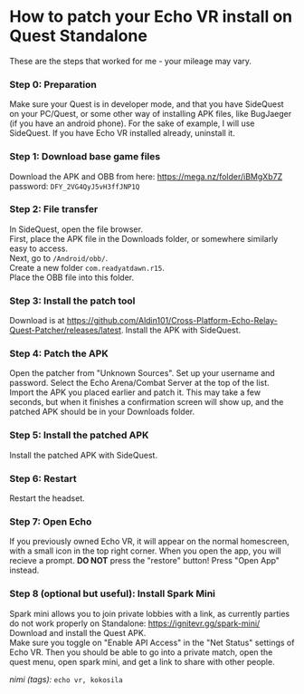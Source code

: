 # How to patch your Echo VR install on Quest Standalone

These are the steps that worked for me - your mileage may vary.

### Step 0: Preparation

Make sure your Quest is in developer mode, and that you have SideQuest on your PC/Quest, or some other way of installing APK files, like BugJaeger (if you have an android phone). For the sake of example, I will use SideQuest. If you have Echo VR installed already, uninstall it. 

### Step 1: Download base game files

Download the APK and OBB from here: https://mega.nz/folder/iBMgXb7Z  
password: `DFY_2VG4QyJ5vH3ffJNP1Q`

### Step 2: File transfer

In SideQuest, open the file browser.  
First, place the APK file in the Downloads folder, or somewhere similarly easy to access.  
Next, go to `/Android/obb/`.  
Create a new folder `com.readyatdawn.r15`.  
Place the OBB file into this folder.  

### Step 3: Install the patch tool

Download is at https://github.com/Aldin101/Cross-Platform-Echo-Relay-Quest-Patcher/releases/latest. Install the APK with SideQuest.

### Step 4: Patch the APK
Open the patcher from "Unknown Sources". Set up your username and password. Select the Echo Arena/Combat Server at the top of the list. Import the APK you placed earlier and patch it. This may take a few seconds, but when it finishes a confirmation screen will show up, and the patched APK should be in your Downloads folder.

### Step 5: Install the patched APK
Install the patched APK with SideQuest. 

### Step 6: Restart
Restart the headset. 

### Step 7: Open Echo
If you previously owned Echo VR, it will appear on the normal homescreen, with a small icon in the top right corner. When you open the app, you will recieve a prompt. **DO NOT** press the "restore" button! Press "Open App" instead.  

### Step 8 (optional but useful): Install Spark Mini
Spark mini allows you to join private lobbies with a link, as currently parties do not work properly on Standalone: https://ignitevr.gg/spark-mini/  
Download and install the Quest APK.  
Make sure you toggle on "Enable API Access" in the "Net Status" settings of Echo VR. Then you should be able to go into a private match, open the quest menu, open spark mini, and get a link to share with other people. 

*nimi (tags):* `echo vr, kokosila`
